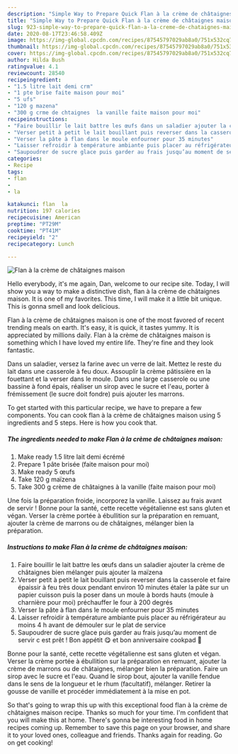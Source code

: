 ```yaml
---
description: "Simple Way to Prepare Quick Flan à la crème de châtaignes maison"
title: "Simple Way to Prepare Quick Flan à la crème de châtaignes maison"
slug: 923-simple-way-to-prepare-quick-flan-a-la-creme-de-chataignes-maison
date: 2020-08-17T23:46:58.409Z
image: https://img-global.cpcdn.com/recipes/87545797029ab8a0/751x532cq70/flan-a-la-creme-de-chataignes-maison-photo-principale-de-la-recette.jpg
thumbnail: https://img-global.cpcdn.com/recipes/87545797029ab8a0/751x532cq70/flan-a-la-creme-de-chataignes-maison-photo-principale-de-la-recette.jpg
cover: https://img-global.cpcdn.com/recipes/87545797029ab8a0/751x532cq70/flan-a-la-creme-de-chataignes-maison-photo-principale-de-la-recette.jpg
author: Hilda Bush
ratingvalue: 4.1
reviewcount: 28540
recipeingredient:
- "1.5 litre lait demi crm"
- "1 pte brise faite maison pour moi"
- "5 ufs"
- "120 g mazena"
- "300 g crme de chtaignes  la vanille faite maison pour moi"
recipeinstructions:
- "Faire bouillir le lait battre les œufs dans un saladier ajouter la crème de châtaignes bien mélanger puis ajouter la maïzena"
- "Verser petit à petit le lait bouillant puis reverser dans la casserole et faire épaissir à feu très doux pendant environ 10 minutes étaler la pâte sur un papier cuisson puis la poser dans un moule à bords hauts (moule à charnière pour moi) préchauffer le four à 200 degrés"
- "Verser la pâte à flan dans le moule enfourner pour 35 minutes"
- "Laisser refroidir à température ambiante puis placer au réfrigérateur au moins 4 h avant de démouler sur le plat de service"
- "Saupoudrer de sucre glace puis garder au frais jusqu’au moment de servir c est prêt ! Bon appétit 😋 et bon anniversaire cookpad 🥳"
categories:
- Recipe
tags:
- flan
- 
- la

katakunci: flan  la 
nutrition: 197 calories
recipecuisine: American
preptime: "PT29M"
cooktime: "PT41M"
recipeyield: "2"
recipecategory: Lunch

---
```



![Flan à la crème de châtaignes maison](https://img-global.cpcdn.com/recipes/87545797029ab8a0/751x532cq70/flan-a-la-creme-de-chataignes-maison-photo-principale-de-la-recette.jpg)

Hello everybody, it's me again, Dan, welcome to our recipe site. Today, I will show you a way to make a distinctive dish, flan à la crème de châtaignes maison. It is one of my favorites. This time, I will make it a little bit unique. This is gonna smell and look delicious.

Flan à la crème de châtaignes maison is one of the most favored of recent trending meals on earth. It's easy, it is quick, it tastes yummy. It is appreciated by millions daily. Flan à la crème de châtaignes maison is something which I have loved my entire life. They're fine and they look fantastic.

Dans un saladier, versez la farine avec un verre de lait. Mettez le reste du lait dans une casserole à feu doux. Assouplir la crème pâtissière en la fouettant et la verser dans le moule. Dans une large casserole ou une bassine à fond épais, réaliser un sirop avec le sucre et l&#39;eau, porter à frémissement (le sucre doit fondre) puis ajouter les marrons.


To get started with this particular recipe, we have to prepare a few components. You can cook flan à la crème de châtaignes maison using 5 ingredients and 5 steps. Here is how you cook that.

<!--inarticleads1-->

##### The ingredients needed to make Flan à la crème de châtaignes maison:

1. Make ready 1.5 litre lait demi écrémé
1. Prepare 1 pâte brisée (faite maison pour moi)
1. Make ready 5 œufs
1. Take 120 g maïzena
1. Take 300 g crème de châtaignes à la vanille (faite maison pour moi)


Une fois la préparation froide, incorporez la vanille. Laissez au frais avant de servir ! Bonne pour la santé, cette recette végétalienne est sans gluten et végan. Verser la crème portée à ébullition sur la préparation en remuant, ajouter la crème de marrons ou de châtaignes, mélanger bien la préparation. 

<!--inarticleads2-->

##### Instructions to make Flan à la crème de châtaignes maison:

1. Faire bouillir le lait battre les œufs dans un saladier ajouter la crème de châtaignes bien mélanger puis ajouter la maïzena
1. Verser petit à petit le lait bouillant puis reverser dans la casserole et faire épaissir à feu très doux pendant environ 10 minutes étaler la pâte sur un papier cuisson puis la poser dans un moule à bords hauts (moule à charnière pour moi) préchauffer le four à 200 degrés
1. Verser la pâte à flan dans le moule enfourner pour 35 minutes
1. Laisser refroidir à température ambiante puis placer au réfrigérateur au moins 4 h avant de démouler sur le plat de service
1. Saupoudrer de sucre glace puis garder au frais jusqu’au moment de servir c est prêt ! Bon appétit 😋 et bon anniversaire cookpad 🥳


Bonne pour la santé, cette recette végétalienne est sans gluten et végan. Verser la crème portée à ébullition sur la préparation en remuant, ajouter la crème de marrons ou de châtaignes, mélanger bien la préparation. Faire un sirop avec le sucre et l&#39;eau. Quand le sirop bout, ajouter la vanille fendue dans le sens de la longueur et le rhum (facultatif), mélanger. Retirer la gousse de vanille et procéder immédiatement à la mise en pot. 

So that's going to wrap this up with this exceptional food flan à la crème de châtaignes maison recipe. Thanks so much for your time. I'm confident that you will make this at home. There's gonna be interesting food in home recipes coming up. Remember to save this page on your browser, and share it to your loved ones, colleague and friends. Thanks again for reading. Go on get cooking!
